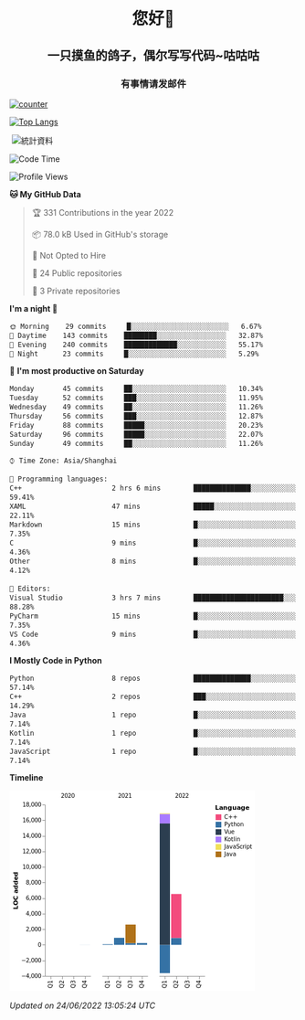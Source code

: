 

<!--
**kitUIN/kitUIN** is a ✨ _special_ ✨ repository because its `README.md` (this file) appears on your GitHub profile.

Here are some ideas to get you started:

- 🔭 I’m currently working on ...
- 🌱 I’m currently learning ...
- 👯 I’m looking to collaborate on ...
- 🤔 I’m looking for help with ...
- 💬 Ask me about ...
- 📫 How to reach me: ...
- 😄 Pronouns: ...
- ⚡ Fun fact: ...
-->
<h1 align="center">您好👋</h1>
<h2 align="center">一只摸鱼的鸽子，偶尔写写代码~咕咕咕</h2>
<h3 align="center">有事情请发邮件</h3>

[![counter](https://count.getloli.com/get/@KitUIN?theme=rule34)](https://count.getloli.com/)

[![Top Langs](https://github-readme-stats.vercel.app/api/top-langs/?username=kitUIN&show_icons=true&theme=gruvbox&locale=cn&layout=compact)](https://github.com/anuraghazra/github-readme-stats)

<p>&nbsp;<img align="center" src="https://github-readme-stats.vercel.app/api?username=kitUIN&show_icons=true&theme=gruvbox&locale=cn" alt="統計資料" /></p>


<!--START_SECTION:waka-->
![Code Time](http://img.shields.io/badge/Code%20Time-593%20hrs%2052%20mins-blue)

![Profile Views](http://img.shields.io/badge/Profile%20Views-0-blue)

**🐱 My GitHub Data** 

> 🏆 331 Contributions in the year 2022
 > 
> 📦 78.0 kB Used in GitHub's storage 
 > 
> 🚫 Not Opted to Hire
 > 
> 📜 24 Public repositories 
 > 
> 🔑 3 Private repositories  
 > 
**I'm a night 🦉** 

```text
🌞 Morning    29 commits     █░░░░░░░░░░░░░░░░░░░░░░░░   6.67% 
🌆 Daytime    143 commits    ████████░░░░░░░░░░░░░░░░░   32.87% 
🌃 Evening    240 commits    █████████████░░░░░░░░░░░░   55.17% 
🌙 Night      23 commits     █░░░░░░░░░░░░░░░░░░░░░░░░   5.29%

```
📅 **I'm most productive on Saturday** 

```text
Monday       45 commits     ██░░░░░░░░░░░░░░░░░░░░░░░   10.34% 
Tuesday      52 commits     ███░░░░░░░░░░░░░░░░░░░░░░   11.95% 
Wednesday    49 commits     ██░░░░░░░░░░░░░░░░░░░░░░░   11.26% 
Thursday     56 commits     ███░░░░░░░░░░░░░░░░░░░░░░   12.87% 
Friday       88 commits     █████░░░░░░░░░░░░░░░░░░░░   20.23% 
Saturday     96 commits     █████░░░░░░░░░░░░░░░░░░░░   22.07% 
Sunday       49 commits     ██░░░░░░░░░░░░░░░░░░░░░░░   11.26%

```


```text
⌚︎ Time Zone: Asia/Shanghai

💬 Programming languages: 
C++                      2 hrs 6 mins        ██████████████░░░░░░░░░░░   59.41% 
XAML                     47 mins             █████░░░░░░░░░░░░░░░░░░░░   22.11% 
Markdown                 15 mins             █░░░░░░░░░░░░░░░░░░░░░░░░   7.35% 
C                        9 mins              █░░░░░░░░░░░░░░░░░░░░░░░░   4.36% 
Other                    8 mins              █░░░░░░░░░░░░░░░░░░░░░░░░   4.12%

📝 Editors: 
Visual Studio            3 hrs 7 mins        ██████████████████████░░░   88.28% 
PyCharm                  15 mins             █░░░░░░░░░░░░░░░░░░░░░░░░   7.35% 
VS Code                  9 mins              █░░░░░░░░░░░░░░░░░░░░░░░░   4.36%

```

**I Mostly Code in Python** 

```text
Python                   8 repos             ██████████████░░░░░░░░░░░   57.14% 
C++                      2 repos             ███░░░░░░░░░░░░░░░░░░░░░░   14.29% 
Java                     1 repo              █░░░░░░░░░░░░░░░░░░░░░░░░   7.14% 
Kotlin                   1 repo              █░░░░░░░░░░░░░░░░░░░░░░░░   7.14% 
JavaScript               1 repo              █░░░░░░░░░░░░░░░░░░░░░░░░   7.14%

```


**Timeline**

![Chart not found](https://raw.githubusercontent.com/kitUIN/kitUIN/main/charts/bar_graph.png) 


 *Updated on 24/06/2022 13:05:24 UTC*
<!--END_SECTION:waka-->
